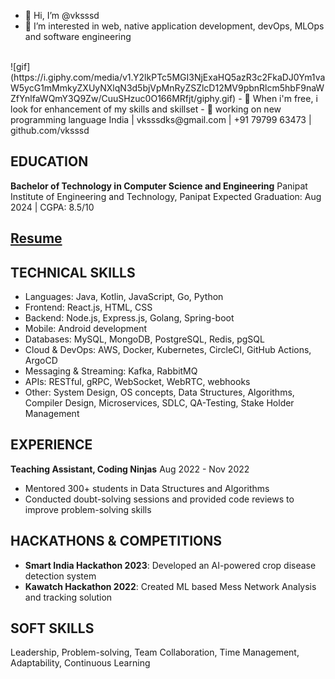- 👋 Hi, I’m @vksssd
- 👀 I’m interested in web, native application development, devOps, MLOps and software engineering
</br>
![gif](https://i.giphy.com/media/v1.Y2lkPTc5MGI3NjExaHQ5azR3c2FkaDJ0Ym1vaW5ycG1mMmkyZXUyNXlqN3d5bjVpMnRyZSZlcD12MV9pbnRlcm5hbF9naWZfYnlfaWQmY3Q9Zw/CuuSHzuc0O166MRfjt/giphy.gif)
- 🌱 When i'm free, i look for enhancement of my skills and skillset
- 🦾 working on new programming language 
<!---
vksssd/vksssd is a ✨ special ✨ repository because its `README.md` (this file) appears on your GitHub profile.
You can click the Preview link to take a look at your changes.
--->
India | vksssdks@gmail.com | +91 79799 63473 | github.com/vksssd

## EDUCATION
**Bachelor of Technology in Computer Science and Engineering**
Panipat Institute of Engineering and Technology, Panipat
Expected Graduation: Aug 2024 | CGPA: 8.5/10
## [Resume](https://drive.google.com/file/d/1DwG5-tRNR4hBdH4md1nYalq8Iv2w2H23/view?usp=share_link)

## TECHNICAL SKILLS
- Languages: Java, Kotlin, JavaScript, Go, Python
- Frontend: React.js, HTML, CSS
- Backend: Node.js, Express.js, Golang, Spring-boot
- Mobile: Android development
- Databases: MySQL, MongoDB, PostgreSQL, Redis, pgSQL
- Cloud & DevOps: AWS, Docker, Kubernetes, CircleCI, GitHub Actions, ArgoCD
- Messaging & Streaming: Kafka, RabbitMQ
- APIs: RESTful, gRPC, WebSocket, WebRTC, webhooks
- Other: System Design, OS concepts, Data Structures, Algorithms, Compiler Design, Microservices, SDLC, QA-Testing, Stake Holder Management
## EXPERIENCE
**Teaching Assistant, Coding Ninjas**
Aug 2022 - Nov 2022
- Mentored 300+ students in Data Structures and Algorithms
- Conducted doubt-solving sessions and provided code reviews to improve problem-solving skills

## HACKATHONS & COMPETITIONS
- **Smart India Hackathon 2023**: Developed an AI-powered crop disease detection system
- **Kawatch Hackathon 2022**: Created ML based Mess Network Analysis and  tracking solution


## SOFT SKILLS
Leadership, Problem-solving, Team Collaboration, Time Management, Adaptability, Continuous Learning
